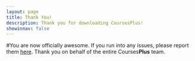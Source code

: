 ```yaml
---
layout: page
title: Thank You!
description: Thank you for downloading CoursesPlus!
showinnav: false
---
```



#You are now officially awesome.
If you run into any issues, please report them [here](https://github.com/CoursesPlus/CoursesPlus/issues/new). Thank you on behalf of the entire Courses**Plus** team.
